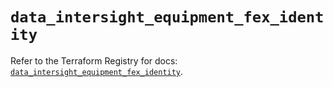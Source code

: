 # `data_intersight_equipment_fex_identity`

Refer to the Terraform Registry for docs: [`data_intersight_equipment_fex_identity`](https://registry.terraform.io/providers/ciscodevnet/intersight/1.0.71/docs/data-sources/equipment_fex_identity).
